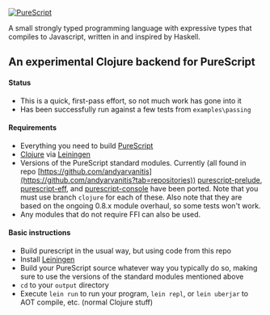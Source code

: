[![PureScript](logo.png)](http://purescript.org)

A small strongly typed programming language with expressive types that compiles to Javascript, written in and inspired by Haskell.

## An experimental Clojure backend for PureScript

#### Status
* This is a quick, first-pass effort, so not much work has gone into it
* Has been successfully run against a few tests from `examples\passing`

#### Requirements

* Everything you need to build [PureScript](https://github.com/purescript/purescript)
* [Clojure](http://clojure.org/) via [Leiningen](http://leiningen.org/)
* Versions of the PureScript standard modules. Currently (all found in repo [https://github.com/andyarvanitis](https://github.com/andyarvanitis?tab=repositories)) [purescript-prelude](https://github.com/andyarvanitis/purescript-prelude/tree/clojure), [purescript-eff](https://github.com/andyarvanitis/purescript-eff/tree/clojure), and [purescript-console](https://github.com/andyarvanitis/purescript-console/tree/clojure) have been ported. Note that you must use branch `clojure` for each of these. Also note that they are based on the ongoing 0.8.x module overhaul, so some tests won't work.
* Any modules that do not require FFI can also be used.

#### Basic instructions
* Build purescript in the usual way, but using code from this repo
* Install [Leiningen](http://leiningen.org/)
* Build your PureScript source whatever way you typically do so, making sure to use the versions of the standard modules mentioned above
* `cd` to your `output` directory
* Execute `lein run` to run your program, `lein repl`, or `lein uberjar` to AOT compile, etc. (normal Clojure stuff)
